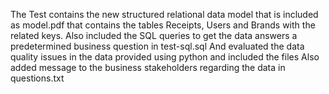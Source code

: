 The Test contains the new structured relational data model that is included as model.pdf that contains the tables Receipts, Users and Brands with the related keys.
Also included the SQL queries to get the data answers a predetermined business question in test-sql.sql
And evaluated the data quality issues in the data provided using python and included the files 
Also added message to the business stakeholders regarding the data in questions.txt
